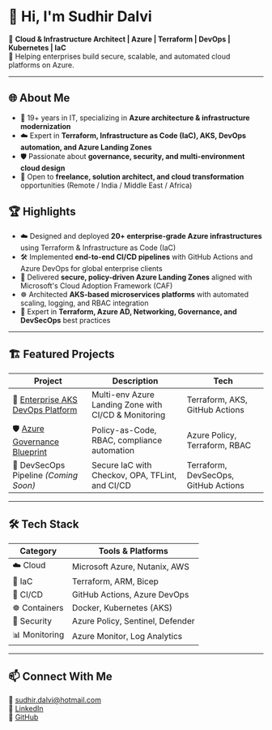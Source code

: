 # 👋 Hi, I'm Sudhir Dalvi

💼 **Cloud & Infrastructure Architect | Azure | Terraform | DevOps | Kubernetes | IaC**  
🚀 Helping enterprises build secure, scalable, and automated cloud platforms on Azure.

---

## 🌐 About Me

- 🔧 19+ years in IT, specializing in **Azure architecture & infrastructure modernization**  
- ☁️ Expert in **Terraform, Infrastructure as Code (IaC), AKS, DevOps automation, and Azure Landing Zones**  
- 🛡️ Passionate about **governance, security, and multi-environment cloud design**  
- 🤝 Open to **freelance, solution architect, and cloud transformation** opportunities (Remote / India / Middle East / Africa)

## 🏆 Highlights

- ☁️ Designed and deployed **20+ enterprise-grade Azure infrastructures** using Terraform & Infrastructure as Code (IaC)
- 🛠️ Implemented **end-to-end CI/CD pipelines** with GitHub Actions and Azure DevOps for global enterprise clients
- 🔐 Delivered **secure, policy-driven Azure Landing Zones** aligned with Microsoft's Cloud Adoption Framework (CAF)
- ☸️ Architected **AKS-based microservices platforms** with automated scaling, logging, and RBAC integration
- 🧠 Expert in **Terraform, Azure AD, Networking, Governance, and DevSecOps** best practices

---

## 🏗️ Featured Projects

| Project | Description | Tech |
|--------|-------------|------|
| 🚀 [Enterprise AKS DevOps Platform](https://github.com/sudhir81/LandingZone_Dev_PreProd_Prod) | Multi-env Azure Landing Zone with CI/CD & Monitoring | Terraform, AKS, GitHub Actions |
| 🛡️ [Azure Governance Blueprint](https://github.com/sudhir81/Azure-Landing-Zone-End-to-End-IaC-Deployment) | Policy-as-Code, RBAC, compliance automation | Azure Policy, Terraform, RBAC |
| 🔐 DevSecOps Pipeline *(Coming Soon)* | Secure IaC with Checkov, OPA, TFLint, and CI/CD | Terraform, DevSecOps, GitHub Actions |

---

## 🛠️ Tech Stack

| Category | Tools & Platforms |
|----------|--------------------|
| ☁️ Cloud | Microsoft Azure, Nutanix, AWS |
| 🧱 IaC | Terraform, ARM, Bicep |
| 🔁 CI/CD | GitHub Actions, Azure DevOps |
| ☸️ Containers | Docker, Kubernetes (AKS) |
| 🔐 Security | Azure Policy, Sentinel, Defender |
| 📊 Monitoring | Azure Monitor, Log Analytics |

---

## 📫 Connect With Me

📧 [sudhir.dalvi@hotmail.com](mailto:sudhir.dalvi@hotmail.com)  
💼 [LinkedIn](https://www.linkedin.com/in/sudhir-dalvi-0591a95a/)  
🔗 [GitHub](https://github.com/sudhir81)

